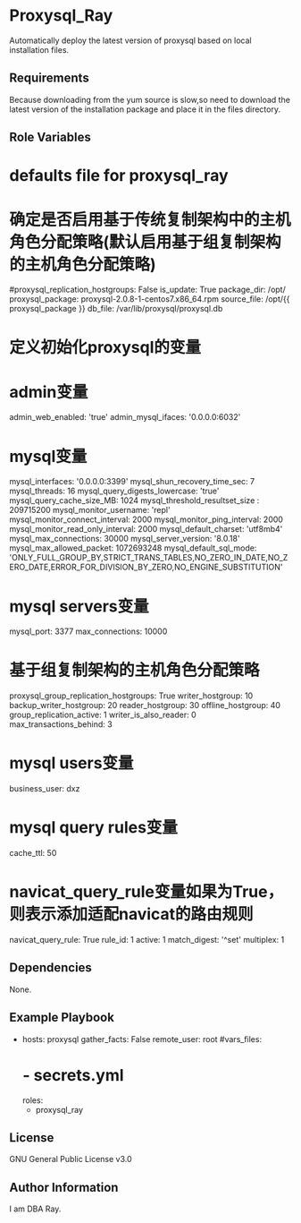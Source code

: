 Proxysql_Ray
=========

Automatically deploy the latest version of proxysql based on local installation files.

Requirements
------------

Because downloading from the yum source is slow,so need to download the latest version of the installation package and place it in the files directory.

Role Variables
--------------

# defaults file for proxysql_ray

# 确定是否启用基于传统复制架构中的主机角色分配策略(默认启用基于组复制架构的主机角色分配策略)
#proxysql_replication_hostgroups: False
is_update: True
package_dir: /opt/
proxysql_package: proxysql-2.0.8-1-centos7.x86_64.rpm
source_file: /opt/{{ proxysql_package }}
db_file: /var/lib/proxysql/proxysql.db

# 定义初始化proxysql的变量
# admin变量
admin_web_enabled: 'true'
admin_mysql_ifaces: '0.0.0.0:6032'
# mysql变量
mysql_interfaces: '0.0.0.0:3399'
mysql_shun_recovery_time_sec: 7
mysql_threads: 16
mysql_query_digests_lowercase: 'true'
mysql_query_cache_size_MB: 1024
mysql_threshold_resultset_size : 209715200
mysql_monitor_username: 'repl'
mysql_monitor_connect_interval: 2000
mysql_monitor_ping_interval: 2000
mysql_monitor_read_only_interval: 2000
mysql_default_charset: 'utf8mb4'
mysql_max_connections: 30000
mysql_server_version: '8.0.18'
mysql_max_allowed_packet: 1072693248
mysql_default_sql_mode: 'ONLY_FULL_GROUP_BY,STRICT_TRANS_TABLES,NO_ZERO_IN_DATE,NO_ZERO_DATE,ERROR_FOR_DIVISION_BY_ZERO,NO_ENGINE_SUBSTITUTION'
# mysql servers变量
mysql_port: 3377
max_connections: 10000
# 基于组复制架构的主机角色分配策略
proxysql_group_replication_hostgroups: True
writer_hostgroup: 10
backup_writer_hostgroup: 20
reader_hostgroup: 30
offline_hostgroup: 40
group_replication_active: 1
writer_is_also_reader: 0
max_transactions_behind: 3
# mysql users变量
business_user: dxz
# mysql query rules变量
cache_ttl: 50
# navicat_query_rule变量如果为True，则表示添加适配navicat的路由规则
navicat_query_rule: True
rule_id: 1
active: 1
match_digest: '^set'
multiplex: 1

Dependencies
------------

None.

Example Playbook
----------------


- hosts: proxysql
  gather_facts: False
  remote_user: root
  #vars_files:
  #  - secrets.yml
  roles:
    - proxysql_ray


License
-------

GNU General Public License v3.0

Author Information
------------------

I am DBA Ray.

